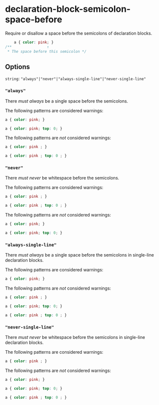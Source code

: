 # declaration-block-semicolon-space-before

Require or disallow a space before the semicolons of declaration blocks.

```css
    a { color: pink; }
/**                ↑
 * The space before this semicolon */
```

## Options

`string`: `"always"|"never"|"always-single-line"|"never-single-line"`

### `"always"`

There *must always* be a single space before the semicolons.

The following patterns are considered warnings:

```css
a { color: pink; }
```

```css
a { color: pink; top: 0; }
```

The following patterns are *not* considered warnings:

```css
a { color: pink ; }
```

```css
a { color: pink ; top: 0 ; }
```

### `"never"`

There *must never* be whitespace before the semicolons.

The following patterns are considered warnings:

```css
a { color: pink ; }
```

```css
a { color: pink ; top: 0 ; }
```

The following patterns are *not* considered warnings:

```css
a { color: pink; }
```

```css
a { color: pink; top: 0; }
```

### `"always-single-line"`

There *must always* be a single space before the semicolons in single-line declaration blocks.

The following patterns are considered warnings:

```css
a { color: pink; }
```

The following patterns are *not* considered warnings:

```css
a { color: pink ; }
```

```css
a { color: pink; top: 0; }
```

```css
a { color: pink ; top: 0 ; }
```

### `"never-single-line"`

There *must never* be whitespace before the semicolons in single-line declaration blocks.

The following patterns are considered warnings:

```css
a { color: pink ; }
```

The following patterns are *not* considered warnings:

```css
a { color: pink; }
```

```css
a { color: pink; top: 0; }
```

```css
a { color: pink ; top: 0 ; }
```
